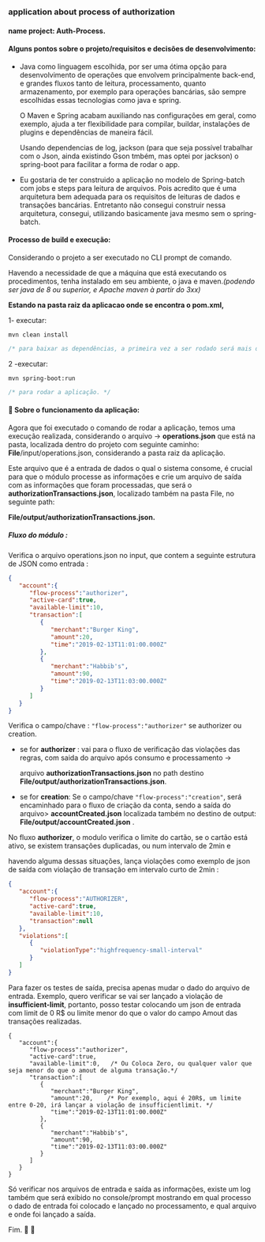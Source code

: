 ###  application about process of authorization

#### name project:  **Auth-Process**.



#### Alguns pontos sobre o projeto/requisitos e decisões de desenvolvimento:

- Java como linguagem escolhida, por ser uma ótima opção para desenvolvimento de operações que envolvem principalmente back-end, e grandes fluxos tanto de leitura, processamento, quanto armazenamento, por exemplo para operações bancárias, são sempre escolhidas essas tecnologias como java e spring.

  O Maven e Spring acabam auxiliando nas configurações em geral, como exemplo, ajuda a ter flexibilidade para compilar, buildar, instalações de plugins e dependências de maneira fácil.

  Usando dependencias de log,  jackson (para que seja possível trabalhar com o Json, ainda existindo Gson tmbém, mas optei por jackson) o spring-boot para facilitar a forma de rodar o app.

- Eu gostaria de ter construido a aplicação no modelo de Spring-batch com jobs e steps para leitura de arquivos. Pois acredito que é uma arquitetura bem adequada para os requisitos de leituras de dados e transações bancárias. Entretanto não consegui construir nessa arquitetura, consegui, utilizando basicamente java mesmo sem o spring-batch.

  

#### Processo de build e execução: 



Considerando  o projeto a ser executado no CLI prompt de comando.

Havendo a necessidade de que a máquina que está executando os procedimentos, tenha instalado em seu ambiente, o java e maven.*(podendo ser java de 8 ou superior, e Apache maven à partir do 3xx)*

**Estando na pasta raiz da aplicacao onde se encontra o pom.xml,**



1- executar:

 `mvn clean install` 

```csharp
/* para baixar as dependências, a primeira vez a ser rodado será mais demorado, levando talvez 1min mas depois será bem rapido a excecução, segundos. */
```

2 -executar:

`mvn spring-boot:run`

```csharp
/* para rodar a aplicação. */
```



#### :memo: Sobre o funcionamento da aplicação:

Agora que foi executado o comando de rodar a aplicação, temos uma execução realizada, considerando o arquivo ->   **operations.json** que está na pasta, localizada dentro do projeto com seguinte caminho:  **File**/input/operations.json, considerando a pasta raiz da aplicação.

Este arquivo que é a entrada de dados o qual o sistema consome, é crucial para que o módulo processe as informações e crie um arquivo de saída com as informações que foram processadas, que será o **authorizationTransactions.json**, localizado também na pasta File, no seguinte path: 

**File/output/authorizationTransactions.json.**



##### Fluxo do módulo :

Verifica o arquivo operations.json no input, que contem a seguinte estrutura de JSON como entrada :

```json
{
   "account":{
      "flow-process":"authorizer",
      "active-card":true,
      "available-limit":10,
      "transaction":[
         {
            "merchant":"Burger King",
            "amount":20,
            "time":"2019-02-13T11:01:00.000Z"
         },
         {
            "merchant":"Habbib's",
            "amount":90,
            "time":"2019-02-13T11:03:00.000Z"
         }
      ]
   }
}
```

Verifica o campo/chave :  `"flow-process":"authorizer"` se authorizer ou creation.

- se for **authorizer** : vai para o fluxo de verificação das violações das regras, com saida do arquivo após consumo e processamento -> 

  arquivo **authorizationTransactions.json** no path destino **File/output/authorizationTransactions.json**.

- se for **creation**: Se o campo/chave `"flow-process":"creation"`, será encaminhado para o fluxo de criação da conta, sendo a saída do arquivo> **accountCreated.json**  localizada também no destino de output: **File/output/accountCreated.json** .



No fluxo **authorizer**, o modulo verifica o limite do cartão, se o cartão está ativo, se existem transações duplicadas, ou num intervalo de 2min e

havendo alguma dessas situações, lança violações como exemplo de json de saída com violação de transação em intervalo curto de 2min : 



```json
{
   "account":{
      "flow-process":"AUTHORIZER",
      "active-card":true,
      "available-limit":10,
      "transaction":null
   },
   "violations":[
      {
         "violationType":"highfrequency-small-interval"
      }
   ]
}
```





Para fazer os testes de saída, precisa apenas mudar o dado do arquivo de entrada. Exemplo, quero verificar se vai ser lançado a violação de **insufficient-limit**, portanto, posso testar colocando um json de entrada com limit de 0 R$ ou limite menor do que o valor do campo Amout das transações realizadas.

````jsonc
{
   "account":{
      "flow-process":"authorizer",
      "active-card":true,
      "available-limit":0,   /* Ou Coloca Zero, ou qualquer valor que seja menor do que o amout de alguma transação.*/
      "transaction":[
         {
            "merchant":"Burger King",
            "amount":20,    /* Por exemplo, aqui é 20R$, um limite entre 0-20, irá lançar a violação de insufficientlimit. */
            "time":"2019-02-13T11:01:00.000Z"
         },
         {
            "merchant":"Habbib's",
            "amount":90,
            "time":"2019-02-13T11:03:00.000Z"
         }
      ]
   }
}
````



Só verificar nos arquivos de entrada e saída as informações, existe um log também que será exibido no console/prompt mostrando em qual processo o dado de entrada foi colocado e lançado no processamento, e qual arquivo e onde foi lançado a saída.

Fim.  :space_invader:  :purple_heart:























